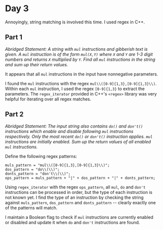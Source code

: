 # Day 3

Annoyingly, string matching is involved this time. I used regex in C++.

## Part 1

*Abridged Statement: A string with `mul` instructions and gibberish text is given. A `mul` instruction is of the form `mul(X,Y)` where `X` and `Y` are 1-3 digit numbers and returns `X` multiplied by `Y`. Find all `mul` instructions in the string and sum up their return values.*

It appears that all `mul` instructions in the input have nonnegative parameters.

I found the `mul` instructions with the regex `mul\\([0-9]{1,3},[0-9]{1,3}\\)`. Within each `mul` instruction, I used the regex `[0-9]{1,3}` to extract the parameters. The `regex_iterator` provided in C++'s `<regex>` library was very helpful for iterating over all regex matches.

## Part 2

*Abridged Statement: The input string also contains `do()` and `don't()` instructions which enable and disable following `mul` instructions respectively. Only the most recent `do()` or `don't()` instruction applies. `mul` instructions are initially enabled. Sum up the return values of all enabled `mul` instructions.*

Define the following regex patterns:

```
muls_pattern = "mul\\([0-9]{1,3},[0-9]{1,3}\\)";
dos_pattern = "do\\(\\)";
donts_pattern = "don't\\(\\)";
ops_pattern = muls_pattern + "|" + dos_pattern + "|" + donts_pattern;
```

Using `regex_iterator` with the regex `ops_pattern`, all `mul`, `do` and `don't` instructions can be processed in order, but the type of each instruction is not known yet. I find the type of an instruction by checking the string against `muls_pattern`, `dos_pattern` and `donts_pattern` -- clearly exactly one of the patterns will match.

I maintain a Boolean flag to check if `mul` instructions are currently enabled or disabled and update it when `do` and `don't` instructions are found.